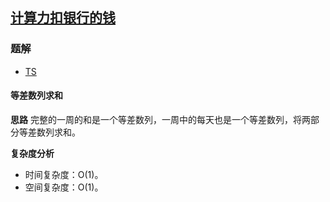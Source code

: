 ## [计算力扣银行的钱](https://leetcode-cn.com/problems/calculate-money-in-leetcode-bank/)
### 题解
+ [TS](../../ts/1792/1716.ts)

#### 等差数列求和
**思路**
完整的一周的和是一个等差数列，一周中的每天也是一个等差数列，将两部分等差数列求和。

**复杂度分析**
+ 时间复杂度：O(1)。
+ 空间复杂度：O(1)。